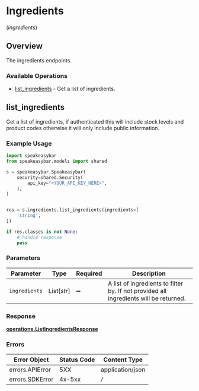 # Ingredients
(*ingredients*)

## Overview

The ingredients endpoints.

### Available Operations

* [list_ingredients](#list_ingredients) - Get a list of ingredients.

## list_ingredients

Get a list of ingredients, if authenticated this will include stock levels and product codes otherwise it will only include public information.

### Example Usage

```python
import speakeasybar
from speakeasybar.models import shared

s = speakeasybar.Speakeasybar(
    security=shared.Security(
        api_key="<YOUR_API_KEY_HERE>",
    ),
)


res = s.ingredients.list_ingredients(ingredients=[
    'string',
])

if res.classes is not None:
    # handle response
    pass
```

### Parameters

| Parameter                                                                             | Type                                                                                  | Required                                                                              | Description                                                                           |
| ------------------------------------------------------------------------------------- | ------------------------------------------------------------------------------------- | ------------------------------------------------------------------------------------- | ------------------------------------------------------------------------------------- |
| `ingredients`                                                                         | List[*str*]                                                                           | :heavy_minus_sign:                                                                    | A list of ingredients to filter by. If not provided all ingredients will be returned. |


### Response

**[operations.ListIngredientsResponse](../../models/operations/listingredientsresponse.md)**
### Errors

| Error Object     | Status Code      | Content Type     |
| ---------------- | ---------------- | ---------------- |
| errors.APIError  | 5XX              | application/json |
| errors.SDKError  | 4x-5xx           | */*              |
